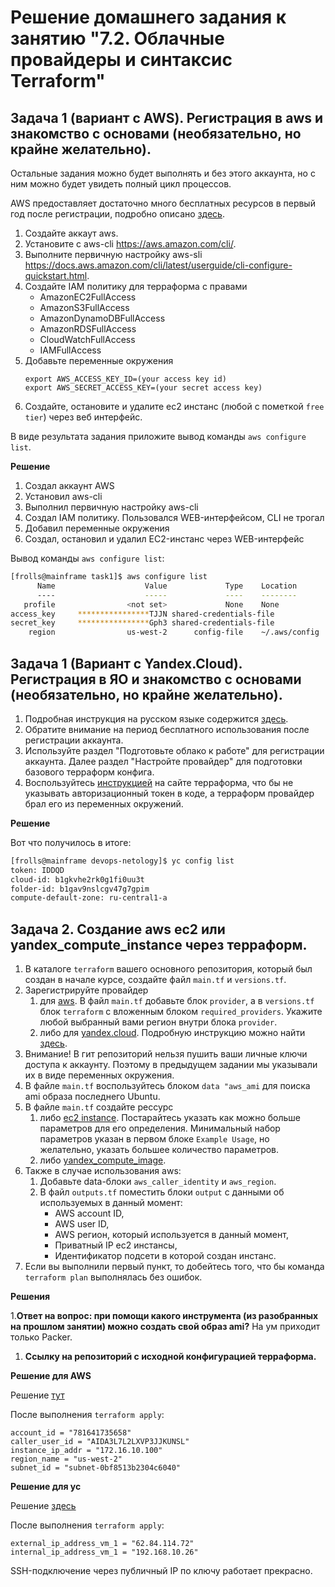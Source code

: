 # Решение домашнего задания к занятию "7.2. Облачные провайдеры и синтаксис Terraform"

## Задача 1 (вариант с AWS). Регистрация в aws и знакомство с основами (необязательно, но крайне желательно).

Остальные задания можно будет выполнять и без этого аккаунта, но с ним можно будет увидеть полный цикл процессов.

AWS предоставляет достаточно много бесплатных ресурсов в первый год после регистрации, подробно описано [здесь](https://aws.amazon.com/free/).

1. Создайте аккаут aws.
1. Установите c aws-cli https://aws.amazon.com/cli/.
1. Выполните первичную настройку aws-sli https://docs.aws.amazon.com/cli/latest/userguide/cli-configure-quickstart.html.
1. Создайте IAM политику для терраформа c правами
   - AmazonEC2FullAccess
   - AmazonS3FullAccess
   - AmazonDynamoDBFullAccess
   - AmazonRDSFullAccess
   - CloudWatchFullAccess
   - IAMFullAccess
1. Добавьте переменные окружения
   ```
   export AWS_ACCESS_KEY_ID=(your access key id)
   export AWS_SECRET_ACCESS_KEY=(your secret access key)
   ```
1. Создайте, остановите и удалите ec2 инстанс (любой с пометкой `free tier`) через веб интерфейс.

В виде результата задания приложите вывод команды `aws configure list`.

**Решение**

1. Создал аккаунт AWS
1. Установил aws-cli
1. Выполнил первичную настройку aws-cli
1. Создал IAM политику. Пользовался WEB-интерфейсом, CLI не трогал
1. Добавил переменные окружения
1. Создал, остановил и удалил EC2-инстанс через WEB-интерфейс

Вывод команды `aws configure list`:

```bash
[frolls@mainframe task1]$ aws configure list
      Name                    Value             Type    Location
      ----                    -----             ----    --------
   profile                <not set>             None    None
access_key     ****************TJJN shared-credentials-file
secret_key     ****************Gph3 shared-credentials-file
    region                us-west-2      config-file    ~/.aws/config
```

## Задача 1 (Вариант с Yandex.Cloud). Регистрация в ЯО и знакомство с основами (необязательно, но крайне желательно).

1. Подробная инструкция на русском языке содержится [здесь](https://cloud.yandex.ru/docs/solutions/infrastructure-management/terraform-quickstart).
2. Обратите внимание на период бесплатного использования после регистрации аккаунта.
3. Используйте раздел "Подготовьте облако к работе" для регистрации аккаунта. Далее раздел "Настройте провайдер" для подготовки
   базового терраформ конфига.
4. Воспользуйтесь [инструкцией](https://registry.terraform.io/providers/yandex-cloud/yandex/latest/docs) на сайте терраформа, что бы
   не указывать авторизационный токен в коде, а терраформ провайдер брал его из переменных окружений.

**Решение**

Вот что получилось в итоге:

```bash
[frolls@mainframe devops-netology]$ yc config list
token: IDDQD
cloud-id: b1gkvhe2rk0g1fi0uu3t
folder-id: b1gav9nslcgv47g7gpim
compute-default-zone: ru-central1-a
```

## Задача 2. Создание aws ec2 или yandex_compute_instance через терраформ. 

1. В каталоге `terraform` вашего основного репозитория, который был создан в начале курсе, создайте файл `main.tf` и `versions.tf`.
2. Зарегистрируйте провайдер 
   1. для [aws](https://registry.terraform.io/providers/hashicorp/aws/latest/docs). В файл `main.tf` добавьте
   блок `provider`, а в `versions.tf` блок `terraform` с вложенным блоком `required_providers`. Укажите любой выбранный вами регион 
   внутри блока `provider`.
   2. либо для [yandex.cloud](https://registry.terraform.io/providers/yandex-cloud/yandex/latest/docs). Подробную инструкцию можно найти 
   [здесь](https://cloud.yandex.ru/docs/solutions/infrastructure-management/terraform-quickstart).
3. Внимание! В гит репозиторий нельзя пушить ваши личные ключи доступа к аккаунту. Поэтому в предыдущем задании мы указывали
их в виде переменных окружения. 
4. В файле `main.tf` воспользуйтесь блоком `data "aws_ami` для поиска ami образа последнего Ubuntu.  
5. В файле `main.tf` создайте рессурс 
   1. либо [ec2 instance](https://registry.terraform.io/providers/hashicorp/aws/latest/docs/resources/instance).
   Постарайтесь указать как можно больше параметров для его определения. Минимальный набор параметров указан в первом блоке 
   `Example Usage`, но желательно, указать большее количество параметров.
   2. либо [yandex_compute_image](https://registry.terraform.io/providers/yandex-cloud/yandex/latest/docs/resources/compute_image).
6. Также в случае использования aws:
   1. Добавьте data-блоки `aws_caller_identity` и `aws_region`.
   2. В файл `outputs.tf` поместить блоки `output` с данными об используемых в данный момент: 
       * AWS account ID,
       * AWS user ID,
       * AWS регион, который используется в данный момент, 
       * Приватный IP ec2 инстансы,
       * Идентификатор подсети в которой создан инстанс.  
7. Если вы выполнили первый пункт, то добейтесь того, что бы команда `terraform plan` выполнялась без ошибок. 


**Решения**

1.**Ответ на вопрос: при помощи какого инструмента (из разобранных на прошлом занятии) можно создать свой образ ami?** На ум приходит только Packer.
1. **Ссылку на репозиторий с исходной конфигурацией терраформа.**

**Решение для AWS**

Решение [тут](task2/AWS/)

После выполнения `terraform apply`:

```
account_id = "781641735658"
caller_user_id = "AIDA3L7L2LXVP3JJKUNSL"
instance_ip_addr = "172.16.10.100"
region_name = "us-west-2"
subnet_id = "subnet-0bf8513b2304c6040"
```

**Решение для yc**

Решение [здесь](task2/yc)

После выполнения `terraform apply`:

```
external_ip_address_vm_1 = "62.84.114.72"
internal_ip_address_vm_1 = "192.168.10.26"
```

SSH-подключение через публичный IP по ключу работает прекрасно.